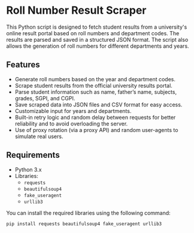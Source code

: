 # Roll Number Result Scraper

This Python script is designed to fetch student results from a university's online result portal based on roll numbers and department codes. The results are parsed and saved in a structured JSON format. The script also allows the generation of roll numbers for different departments and years.

## Features
- Generate roll numbers based on the year and department codes.
- Scrape student results from the official university results portal.
- Parse student information such as name, father’s name, subjects, grades, SGPI, and CGPI.
- Save scraped data into JSON files and CSV format for easy access.
- Customizable input for years and departments.
- Built-in retry logic and random delay between requests for better reliability and to avoid overloading the server.
- Use of proxy rotation (via a proxy API) and random user-agents to simulate real users.

## Requirements

- Python 3.x
- Libraries:
  - `requests`
  - `beautifulsoup4`
  - `fake_useragent`
  - `urllib3`
  
You can install the required libraries using the following command:

```bash
pip install requests beautifulsoup4 fake_useragent urllib3
